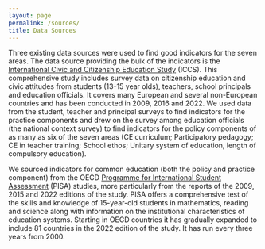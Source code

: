 ```yaml
---
layout: page
permalink: /sources/
title: Data Sources
---
```


Three existing data sources were used to find good indicators for the seven areas. The data source providing the bulk of the indicators is the [International Civic and Citizenship Education Study](https://www.iea.nl/studies/iea/iccs) (ICCS). This comprehensive study includes survey data on citizenship education and civic attitudes from students (13-15 year olds), teachers, school principals and education officials. It covers many European and several non-European countries and has been conducted in 2009, 2016 and 2022. We used data from the student, teacher and principal surveys to find indicators for the practice components and drew on the survey among education officials (the national context survey) to find indicators for the policy components of as many as six of the seven areas (CE curriculum; Participatory pedagogy; CE in teacher training; School ethos; Unitary system of education, length of compulsory education).

We sourced indicators for common education (both the policy and practice component) from the OECD [Programme for International Student Assessment](https://www.oecd.org/en/about/programmes/pisa.html) (PISA) studies, more particularly from the reports of the 2009, 2015 and 2022 editions of the study. PISA offers a comprehensive test of the skills and knowledge of 15-year-old students in mathematics, reading and science along with information on the institutional characteristics of education systems. Starting in OECD countries it has gradually expanded to include 81 countries in the 2022 edition of the study. It has run every three years from 2000.
